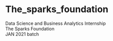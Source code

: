 # The_sparks_foundation

Data Science and Business Analytics Internship</br>
The Sparks Foundation</br>
JAN 2021 batch</br>
